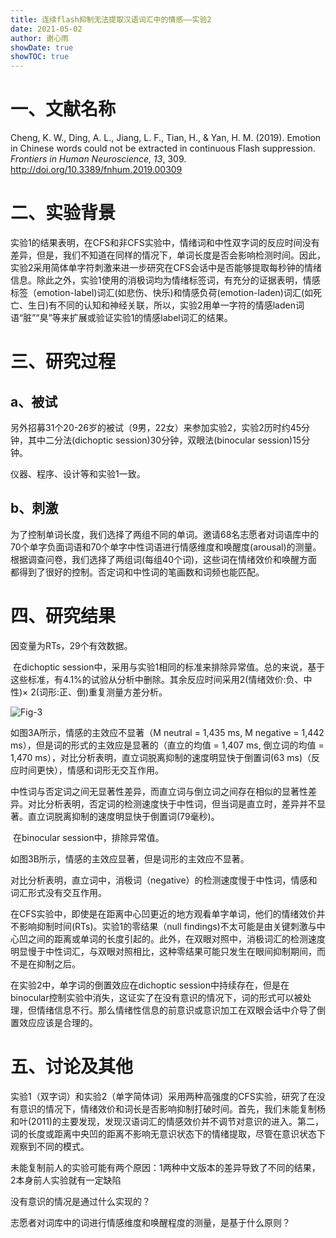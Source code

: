 ```yaml
---
title: 连续flash抑制无法提取汉语词汇中的情感——实验2
date: 2021-05-02
author: 谢心雨
showDate: true
showTOC: true
---
```


# 一、文献名称

Cheng, K. W., Ding, A. L., Jiang, L. F., Tian, H., & Yan, H. M. (2019). Emotion in Chinese words could not be extracted in continuous Flash suppression. *Frontiers in Human Neuroscience, 13*, 309. http://doi.org/10.3389/fnhum.2019.00309 

# 二、实验背景

​		实验1的结果表明，在CFS和非CFS实验中，情绪词和中性双字词的反应时间没有差异，但是，我们不知道在同样的情况下，单词长度是否会影响检测时间。因此，实验2采用简体单字符刺激来进一步研究在CFS会话中是否能够提取每秒钟的情绪信息。除此之外，实验1使用的消极词均为情绪标签词，有充分的证据表明，情感标签（emotion-label)词汇(如悲伤、快乐)和情感负荷(emotion-laden)词汇(如死亡、生日)有不同的认知和神经关联，所以，实验2用单一字符的情感laden词语“脏”“臭”等来扩展或验证实验1的情感label词汇的结果。

# 三、研究过程

## a、被试

另外招募31个20-26岁的被试（9男，22女）来参加实验2，实验2历时约45分钟，其中二分法(dichoptic session)30分钟，双眼法(binocular session)15分钟。

仪器、程序、设计等和实验1一致。

## b、刺激

为了控制单词长度，我们选择了两组不同的单词。邀请68名志愿者对词语库中的70个单字负面词语和70个单字中性词语进行情感维度和唤醒度(arousal)的测量。根据调查问卷，我们选择了两组词(每组40个词)，这些词在情绪效价和唤醒方面都得到了很好的控制。否定词和中性词的笔画数和词频也能匹配。

# 四、研究结果

因变量为RTs，29个有效数据。

​		在dichoptic session中，采用与实验1相同的标准来排除异常值。总的来说，基于这些标准，有4.1%的试验从分析中删除。其余反应时间采用2(情绪效价:负、中性)× 2(词形:正、倒)重复测量方差分析。

![Fig-3]()

如图3A所示，情感的主效应不显著（M neutral = 1,435 ms, M negative = 1,442 ms），但是词的形式的主效应是显著的（直立的均值 = 1,407 ms, 倒立词的均值 = 1,470 ms），对比分析表明，直立词脱离抑制的速度明显快于倒置词(63 ms)（反应时间更快），情感和词形无交互作用。

中性词与否定词之间无显著性差异，而直立词与倒立词之间存在相似的显著性差异。对比分析表明，否定词的检测速度快于中性词，但当词是直立时，差异并不显著。直立词脱离抑制的速度明显快于倒置词(79毫秒)。

​		在binocular session中，排除异常值。

如图3B所示，情感的主效应显著，但是词形的主效应不显著。

对比分析表明，直立词中，消极词（negative）的检测速度慢于中性词，情感和词汇形式没有交互作用。

在CFS实验中，即使是在距离中心凹更近的地方观看单字单词，他们的情绪效价并不影响抑制时间(RTs)。实验1的零结果（null findings)不太可能是由关键刺激与中心凹之间的距离或单词的长度引起的。此外，在双眼对照中，消极词汇的检测速度明显慢于中性词汇，与双眼对照相比，这种零结果可能只发生在眼间抑制期间，而不是在抑制之后。

在实验2中，单字词的倒置效应在dichoptic session中持续存在，但是在binocular控制实验中消失，这证实了在没有意识的情况下，词的形式可以被处理，但情绪信息不行。那么情绪性信息的前意识或意识加工在双眼会话中介导了倒置效应应该是合理的。

# 五、讨论及其他

实验1（双字词）和实验2（单字简体词）采用两种高强度的CFS实验，研究了在没有意识的情况下，情绪效价和词长是否影响抑制打破时间。首先，我们未能复制杨和叶(2011)的主要发现，发现汉语词汇的情感效价并不调节对意识的进入。第二，词的长度或距离中央凹的距离不影响无意识状态下的情绪提取，尽管在意识状态下观察到不同的模式。

未能复制前人的实验可能有两个原因：1两种中文版本的差异导致了不同的结果，2本身前人实验就有一定缺陷

没有意识的情况是通过什么实现的？

志愿者对词库中的词进行情感维度和唤醒程度的测量，是基于什么原则？